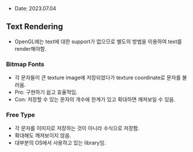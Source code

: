 * Date: 2023.07.04

## Text Rendering
* OpenGL에는 text에 대한 support가 없으므로 별도의 방법을 이용하여 text를 render해야함.

### Bitmap Fonts
* 각 문자들이 큰 texture image에 저장되었다가 texture coordinate로 문자를 불러옴.
* Pro: 구현하기 쉽고 효율적임.
* Con: 저장할 수 있는 문자의 개수에 한계가 있고 확대하면 깨져보일 수 있음.

### Free Type
* 각 문자를 이미지로 저장하는 것이 아니라 수식으로 저장함.
* 확대해도 깨져보이지 않음.
* 대부분의 OS에서 사용하고 있는 library임.